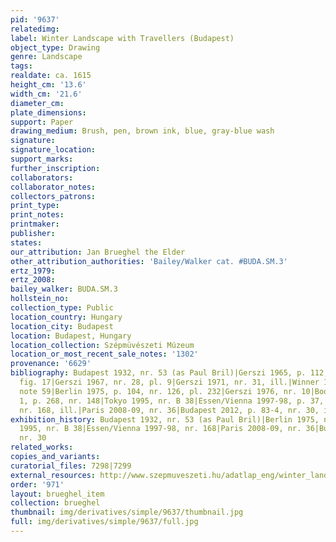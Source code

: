 ```yaml
---
pid: '9637'
relatedimg: 
label: Winter Landscape with Travellers (Budapest)
object_type: Drawing
genre: Landscape
tags: 
realdate: ca. 1615
height_cm: '13.6'
width_cm: '21.6'
diameter_cm: 
plate_dimensions: 
support: Paper
drawing_medium: Brush, pen, brown ink, blue, gray-blue wash
signature: 
signature_location: 
support_marks: 
further_inscription: 
collaborators: 
collaborator_notes: 
collectors_patrons: 
print_type: 
print_notes: 
printmaker: 
publisher: 
states: 
our_attribution: Jan Brueghel the Elder
other_attribution_authorities: 'Bailey/Walker cat. #BUDA.SM.3'
ertz_1979: 
ertz_2008: 
bailey_walker: BUDA.SM.3
hollstein_no: 
collection_type: Public
location_country: Hungary
location_city: Budapest
location: Budapest, Hungary
location_collection: Szépmüvészeti Múzeum
location_or_most_recent_sale_notes: '1302'
provenance: '6629'
bibliography: Budapest 1932, nr. 53 (as Paul Bril)|Gerszi 1965, p. 112, 114, 116,
  fig. 17|Gerszi 1967, nr. 28, pl. 9|Gerszi 1971, nr. 31, ill.|Winner 1972, p. 153,
  note 59|Berlin 1975, p. 104, nr. 126, pl. 232|Gerszi 1976, nr. 10|Boon 1992, vol.
  1, p. 268, nr. 148|Tokyo 1995, nr. B 38|Essen/Vienna 1997-98, p. 37, 41, 468-9,
  nr. 168, ill.|Paris 2008-09, nr. 36|Budapest 2012, p. 83-4, nr. 30, ill. (p. 83)
exhibition_history: Budapest 1932, nr. 53 (as Paul Bril)|Berlin 1975, nr. 126|Tokyo
  1995, nr. B 38|Essen/Vienna 1997-98, nr. 168|Paris 2008-09, nr. 36|Budapest 2012,
  nr. 30
related_works: 
copies_and_variants: 
curatorial_files: 7298|7299
external_resources: http://www.szepmuveszeti.hu/adatlap_eng/winter_landscape_with_travellers_jan_11677
order: '971'
layout: brueghel_item
collection: brueghel
thumbnail: img/derivatives/simple/9637/thumbnail.jpg
full: img/derivatives/simple/9637/full.jpg
---
```

